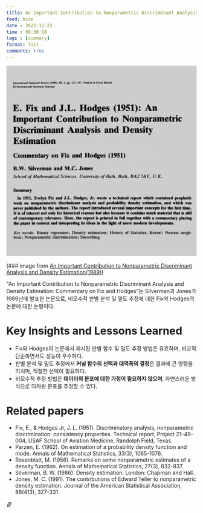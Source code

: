 ```yaml
---
title: An Important Contribution to Nonparametric Discriminant Analysis and Density Estimation summary
feed: hide
date : 2022-12-22
time : 08:30:16
tags : [summary]
format: list
comments: true
---
```


![](/attachments/Screenshot_2023-03-28_at_102618_PM_watermarked.jpeg)


(\### image from [An Important Contribution to Nonparametric Discriminant Analysis and Density Estimation(1989)](https://www.jstor.org/stable/1403796?seq=1))

"An Important Contribution to Nonparametric Discriminant Analysis and Density Estimation: Commentary on Fix and Hodges"는 Silverman과 Jones가 1989년에 발표한 논문으로, 비모수적 판별 분석 및 밀도 추정에 대한 Fix와 Hodges의 논문에 대한 논평이다.

# Key Insights and Lessons Learned
- Fix와 Hodges의 논문에서 제시된 판별 함수 및 밀도 추정 방법은 유효하며, 비교적 단순하면서도 성능이 우수하다.
- 판별 분석 및 밀도 추정에서 **커널 함수의 선택과 대역폭의 결정**은 결과에 큰 영향을 미치며, 적절한 선택이 필요하다.
- 비모수적 추정 방법은 **데이터의 분포에 대한 가정이 필요하지 않으며**, 자연스러운 방식으로 다차원 분포를 추정할 수 있다.

# Related papers
- Fix, E., & Hodges Jr, J. L. (1951). Discriminatory analysis, nonparametric discrimination: consistency properties. Technical report, Project 21–49–004, USAF School of Aviation Medicine, Randolph Field, Texas.
- Parzen, E. (1962). On estimation of a probability density function and mode. Annals of Mathematical Statistics, 33(3), 1065-1076.
- Rosenblatt, M. (1956). Remarks on some nonparametric estimates of a density function. Annals of Mathematical Statistics, 27(3), 832-837.
- Silverman, B. W. (1986). Density estimation. London: Chapman and Hall.
- Jones, M. C. (1991). The contributions of Edward Teller to nonparametric density estimation. Journal of the American Statistical Association, 86(413), 327-331.



_끝_

